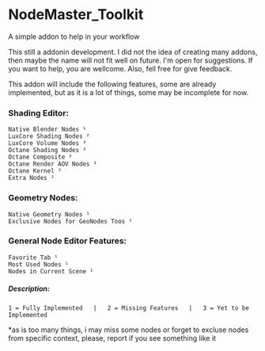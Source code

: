 # NodeMaster_Toolkit
A simple addon to help in your workflow


This still a addonin development. I did not the idea of creating many addons, then maybe the name will not fit well on future. I'm open for suggestions.
If you want to help, you are wellcome. Also, fell free for give feedback.

This addon will include the following features, some are already implemented, but as it is a lot of things, some may be incomplete for now.

  ### Shading Editor:
    Native Blender Nodes ¹
    LuxCore Shading Nodes ²
    LuxCore Volume Nodes ³
    Octane Shading Nodes ³
    Octane Composite ³
    Octane Render AOV Nodes ³
    Octane Kernel ³  
    Extra Nodes ²
  ### Geometry Nodes:
    Native Geometry Nodes ¹
    Exclusive Nodes for GeoNodes Toos ¹

### General Node Editor Features:
    Favorite Tab ¹
    Most Used Nodes ¹
    Nodes in Current Scene ¹

  ##### Description:
    1 = Fully Implemented   |   2 = Missing Features   |   3 = Yet to be Implemented
  
*as is too many things, i may miss some nodes or forget to excluse nodes from specific context, please, report if you see something like it
      


